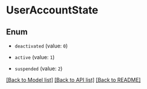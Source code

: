 # UserAccountState

## Enum


* `deactivated` (value: `0`)

* `active` (value: `1`)

* `suspended` (value: `2`)


[[Back to Model list]](../README.md#documentation-for-models) [[Back to API list]](../README.md#documentation-for-api-endpoints) [[Back to README]](../README.md)


